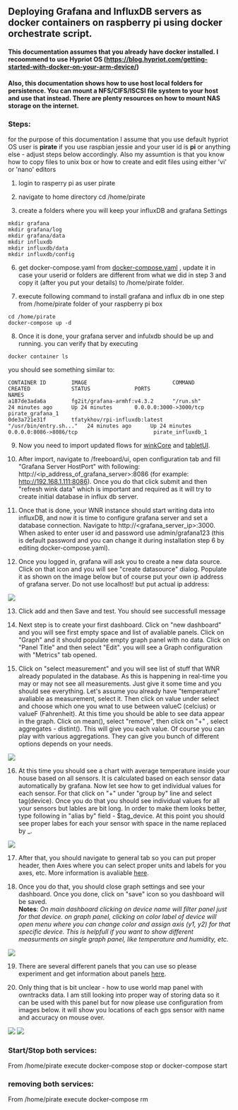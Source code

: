 ## Deploying Grafana and InfluxDB servers as docker containers on raspberry pi using docker orchestrate script.

#### This documentation assumes that you already have docker installed. I recoommend to use Hypriot OS (https://blog.hypriot.com/getting-started-with-docker-on-your-arm-device/)
#### Also, this documentation shows how to use host local folders for persistence. You can mount a NFS/CIFS/ISCSI file system to your host and use that instead. There are plenty resources on how to mount NAS storage on the internet.

### Steps:
for the purpose of this documentation I assume that you use default hypriot OS user is <b>pirate</b> if you use raspbian jessie and your user id is <b>pi</b> or anything else - adjust steps below accordingly.
Also my assumtion is that you know how to copy files to unix box or how to create and edit files using either 'vi' or 'nano' editors

1. login to rasperry pi as user pirate

2. navigate to home directory cd /home/pirate

3. create a folders where you will keep your influxDB and grafana Settings<br>
```
mkdir grafana
mkdir grafana/log
mkdir grafana/data
mkdir influxdb
mkdir influxdb/data
mkdir influxdb/config
```
6. get docker-compose.yaml from [docker-compose.yaml](rpi/docker-compose.yaml) , update it in case your userid or folders are different from what we did in step 3 and copy it (after you put your details) to /home/pirate folder. 

7. execute following command to install grafana and influx db in one step from /home/pirate folder of your raspberry pi box<br>
```
cd /home/pirate
docker-compose up -d

```

8. Once it is done, your grafana server and infulxdb should be up and running. you can verify that by executing 
```
docker container ls
```
you should see something similar to:
```
CONTAINER ID        IMAGE                           COMMAND                  CREATED             STATUS              PORTS                                         NAMES
a187de3ada6a        fg2it/grafana-armhf:v4.3.2      "/run.sh"                24 minutes ago      Up 24 minutes       0.0.0.0:3000->3000/tcp                        pirate_grafana_1
0de3a721e31f        tfatykhov/rpi-influxdb:latest   "/usr/bin/entry.sh..."   24 minutes ago      Up 24 minutes       0.0.0.0:8086->8086/tcp                        pirate_influxdb_1
```
9. Now you need to import updated flows for [winkCore](https://github.com/tfatykhov/WinkRedNode/blob/master/Flows/Bluemix/winkCore.json) and [tabletUI](https://github.com/tfatykhov/WinkRedNode/blob/master/Flows/Bluemix/tabletUI.json).

10. After import, navigate to /freeboard/ui, open configuration tab and fill "Grafana Server HostPort" with following: http://<ip_address_of_grafana_server>:8086 (for example: http://192.168.1.111:8086). Once you do that click submit and then "refresh wink data" which is important and required as it will try to create initial database in influx db server.

11. Once that is done, your WNR instance should start writing data into influxDB, and now it is time to configure grafana server and set a database connection. Navigate to http://<grafana_server_ip>:3000. When asked to enter user id and password use admin/grafana123 (this is default password and you can change it during installation step 6 by editing docker-compose.yaml).

12. Once you logged in, grafana will ask you to create a new data source. Click on that icon and you will see "create datasource" dialog. Populate it as shown on the image below but of course put your own ip address of grafana server. Do not use localhost! but put actual ip address: 
<img src='img/grafana_1.png'/>

13. Click add and then Save and test. You should see successfull message

14. Next step is to create your first dashboard. Click on "new dashboard" and you will see first empty space and list of avaliable panels. Click on "Graph" and it should populate empty graph panel with no data. Click on "Panel Title" and then select "Edit". you will see a Graph configuration with "Metrics" tab opened. 

15. Click on "select measurement" and you will see list of stuff that WNR already populated in the database. As this is happening in real-time you may or may not see all measurements. Just give it some time and you should see everything. Let's assume you already have "temperature" avaliable as measurement, select it. Then click on value under select and choose which one you wnat to use between valueC (celcius) or valueF (Fahrenheit). At this time you should be able to see data appear in the graph. Click on mean(), select "remove", then click on "+" , select aggregates - distint(). This will give you each value. Of course you can play with various aggregations. They can give you bunch of different options depends on your needs. 
<img src='img/grafana_2.png'/>

16. At this time you should see a chart with average temperature inside your house based on all sensors. It is calculated based on each sensor data automatically by grafana. Now let see how to get individual values for each sensor. For that click on "+" under "group by" line and select tag(device). Once you do that you should see individual values for all your sensors but lables are bit long. In order to make them looks better, type following in "alias by" field - $tag_device. At this point you should see proper labes for each your sensor with space in the name replaced by _.
<img src='img/grafana_3.png'/>

17. After that, you should navigate to general tab so you can put proper header, then Axes where you can select proper units and labels for you axes, etc. More information is avaliable [here](http://docs.grafana.org/features/panels/graph/).

18. Once you do that, you should close graph settings and see your dashboard. Once you done, click on "save" icon so you dashboard will be saved.<br>
        <b>Notes</b>: <i> On main dashboard clicking on device name will filter panel just for that device. on graph panel, clicking on         color label of device will open menu where you can change color and assign axis (y1, y2) for that specific device. This is                helpfull if you want to show different measurments on single graph panel, like temperature and humidity, etc. </i>

<img src='img/grafana_4.png'/>


19. There are several different panels that you can use so please experiment and get information about panels [here](http://docs.grafana.org/). 

20. Only thing that is bit unclear - how to use world map panel with owntracks data. I am still looking into proper way of storing data so it can be used with this panel but for now please use configuration from images below. it will show you locations of each gps sensor with name and accuracy on mouse over.
<img src='img/world_map1.png'/>

<img src='img/world_map21.png'/>

### Start/Stop both services:
From /home/pirate execute docker-compose stop or docker-compose start

### removing both services:
From /home/pirate execute docker-compose rm




